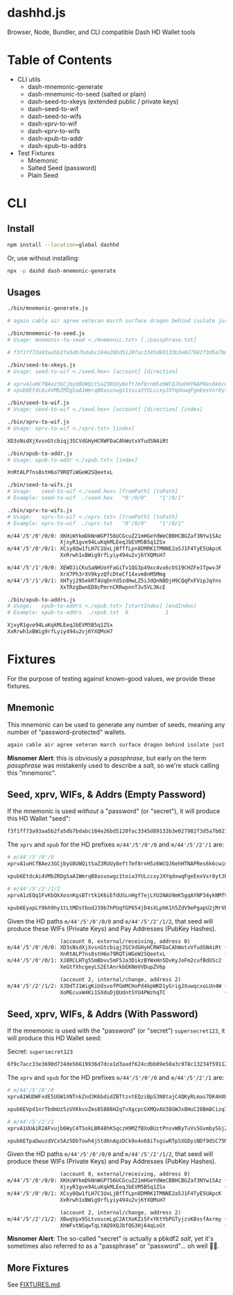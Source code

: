# dashhd.js

Browser, Node, Bundler, and CLI compatible Dash HD Wallet tools

# Table of Contents

- CLI utils
  - dash-mnemonic-generate
  - dash-mnemonic-to-seed (salted or plain)
  - dash-seed-to-xkeys (extended public / private keys)
  - dash-seed-to-wif
  - dash-seed-to-wifs
  - dash-xprv-to-wif
  - dash-xprv-to-wifs
  - dash-xpub-to-addr
  - dash-xpub-to-addrs
- Test Fixtures
  - Mnemonic
  - Salted Seed (password)
  - Plain Seed

<!-- TODO
- mnemonic-to-wifs
- mnemonic-to-addrs
-->

# CLI

## Install

```sh
npm install --location=global dashhd
```

Or, use without installing:

```sh
npx -p dashd dash-mnemonic-generate
```

## Usages

```sh
./bin/mnemonic-generate.js

# again cable air agree veteran march surface dragon behind isolate just wreck
```

```sh
./bin/mnemonic-to-seed.js
# Usage: mnemonic-to-seed <./mnemonic.txt> [./passphrase.txt]

# f3f1ff73a93aa5b2fa5db7bdabc184e26bd5120fac3345d89133b3e027982f3d5a7b02704b7f03142873bb264498676798dbefa86ff63f18f14d12e61d114be4
```

```sh
./bin/seed-to-xkeys.js
# Usage: seed-to-wif <./seed.hex> [account] [direction]

# xprvA1uHCfBAez3GCjbyU8UWQitSaZ3RUUy8eft7mf8rnH5z6WCQJ6ehHTNAPRes6k6cwimXjhEHoxka79uoQ2Kdyx7BxbGYKGSnkdjfdjXfvjr
# xpub6EtdcAi4VMbZRDgSaA1WmrqB8asuswgz1toia3YULccxyJXYqdxwqFgeEexVxr8ytJPHZYTrhbYJjqaFumih45awabyaHwUmCvXbGf7sujG
```

```sh
./bin/seed-to-wif.js
# Usage: seed-to-wif <./seed.hex> [account] [direction] [index]
```

```sh
./bin/xprv-to-wif.js
# Usage: xprv-to-wif <./xprv.txt> [index]
```

```txt
XD3sNsdXjXvsnGtcbiqj3SCVdGHyHCRWFDaCAhWotxVfudSN4iRt
```

```sh
./bin/xpub-to-addr.js
# Usage: xpub-to-addr <./xpub.txt> [index]
```

```txt
XnRtALP7ns8stH6o79RQTiWGeW2SQeetxL
```

```sh
./bin/seed-to-wifs.js
# Usage:   seed-to-wif <./seed.hex> [fromPath] [toPath]
# Example: seed-to-wif  ./seed.hex   "0'/0/0"    "1'/0/1"
```

```sh
./bin/xprv-to-wifs.js
# Usage:   xprv-to-wif <./xprv.txt> [fromPath] [toPath]
# Example: xprv-to-wif  ./xprv.txt   "0'/0/0"    "1'/0/1"
```

```txt
m/44'/5'/0'/0/0: XKHiWYkmDkNnWGP756UCGcuZ21mHGeYdWeCBBHCBGZaf3NYw1SAz
                 XjxyR1gve94LuKqkMLEeqJbEVM5B5q1ZSx
m/44'/5'/0'/0/1: XCsy8Qw1fLH7C1UxLjBfTfLpn8DMRK1TMNNE2a5J1F4TyE5UApcK
                 XxRrwh1xBWig9rfLyiy494u2vj6YXQMsH7

m/44'/5'/1'/0/0: XEWDJiCKuSaNHUoYFaGiTv1QG3p49xc4vx6cbS19CHZFe1TpwvJF
                 XrX7Ph3rXV9kyzQfcDteCf14xvm8nM5Mmg
m/44'/5'/1'/0/1: XHTyj295ekRT4UqDnYd5zdHwLZ5iJdQnN8DjH9CQqPxFVipJqYns
                 XxTRzgDwnED8cPmrnCRRwpnnT3v5VL3KcE
```

```sh
./bin/xpub-to-addrs.js
# Usage:   xpub-to-addrs <./xpub.txt> [startIndex] [endIndex]
# Example: xpub-to-addrs  ./xpub.txt  0            1
```

```txt
XjxyR1gve94LuKqkMLEeqJbEVM5B5q1ZSx
XxRrwh1xBWig9rfLyiy494u2vj6YXQMsH7
```

# Fixtures

For the purpose of testing against known-good values, we provide these fixtures.

## Mnemonic

This mnemonic can be used to generate any number of seeds, meaning any number of
"password-protected" wallets.

```txt
again cable air agree veteran march surface dragon behind isolate just wreck
```

**Misnomer Alert**: this is obviously a _passphrase_, but early on the term
_passphrase_ was mistakenly used to describe a _salt_, so we're stuck calling
this "mnemonic".

## Seed, xprv, WIFs, & Addrs (Empty Password)

If the mnemonic is used _without_ a "password" (or "secret"), it will produce
this HD Wallet "seed":

```txt
f3f1ff73a93aa5b2fa5db7bdabc184e26bd5120fac3345d89133b3e027982f3d5a7b02704b7f03142873bb264498676798dbefa86ff63f18f14d12e61d114be4
```

The `xprv` and `xpub` for the HD prefixes `m/44'/5'/0'/0` and `m/44'/5'/2'/1`
are:

```sh
# m/44'/5'/0'/0
xprvA1uHCfBAez3GCjbyU8UWQitSaZ3RUUy8eft7mf8rnH5z6WCQJ6ehHTNAPRes6k6cwimXjhEHoxka79uoQ2Kdyx7BxbGYKGSnkdjfdjXfvjr

xpub6EtdcAi4VMbZRDgSaA1WmrqB8asuswgz1toia3YULccxyJXYqdxwqFgeEexVxr8ytJPHZYTrhbYJjqaFumih45awabyaHwUmCvXbGf7sujG
```

```sh
# m/44'/5'/2'/1/2
xprvA1zEQq1FvKbQkXosnKgsBTrtk1K6iEfdUSLnHgf7ejLYU2NAU9mK5gqAYNP34ykNMfVkY4emcdTjuaqUmz2J7Hohupn9VFRhQrV6CWpmKaZ

xpub6EyapLY9kh9hy1tLtMDsYbodJ39b7hPUqfGP654jD4sXLphK1h5ZdV9ePgapU2jMrVBy4sXUW4CSxG3aXdDgJGTsMQFy8D51TRSdjcjQxpV
```

Given the HD paths `m/44'/5'/0'/0/0` and `m/44'/5'/2'/1/2`, that seed will
produce these WIFs (Private Keys) and Pay Addresses (PubKey Hashes).

```txt
                 (account 0, external/receiving, address 0)
m/44'/5'/0'/0/0: XD3sNsdXjXvsnGtcbiqj3SCVdGHyHCRWFDaCAhWotxVfudSN4iRt (WIF)
                 XnRtALP7ns8stH6o79RQTiWGeW2SQeetxL                   (Addr)
m/44'/5'/0'/0/1: XJ8RCLHTg55mBbvv5mF5Ja3DikzBYWxHn5DvKyJoFm2cufBdUSc2
                 XeGtfXhcgeyLS2EtAnrkbEKNmVVDupZV6p

                 (account 2, internal/change, address 2)
m/44'/5'/2'/1/2: XJDdTJ1WigKiUdsvofPGmMCHoPd4kpWKD1yGrigJXuwqcxoLUn4W (WIF)
                 XoMEcuxW4Ki1SXduDjQUdntSYU4PWzhqTC                   (Addr)
```

## Seed, xprv, WIFs, & Addrs (With Password)

If the mnemonic is used with the "password" (or "secret") `supersecret123`, it
will produce this HD Wallet seed:

Secret: `supersecret123`

```txt
6f9c7acc33e3690d734de56619936d7dce1d3aadf624cdbb09e50a3c978c13234f59112e791910d0cd94c483113dcab0a637cb7f7b85fa78e7af6464e3967713
```

The `xprv` and `xpub` for the HD prefixes `m/44'/5'/0'/0` and `m/44'/5'/2'/1`
are:

```sh
# m/44'/5'/0'/0
xprvA1WUDWFxdE5UGW1XNTnkZnd3K6bdidZBTtzvtEQziBpS3N8tajC4QKyRLmas7DK4HXK76wSXgMV1uV6RbKyM5f4uu1VmguEhAqvzQwr2mrC

xpub6EVpd1nrTbdmUz5zUVKkvvZms8S886H2q7vXgcpcGXMQvAU38GWJx8HuC28Bm8Cizq7dHJvL6armkvL7vvxRpxUxAmpVQF6s8aq5BRBCMrD
```

```sh
# m/44'/5'/2'/1
xprvA1UUAiR2AFvujb6WyC4TSokLBR48hKSqczH9MZfBXoBUztPnsvWByTuVs5GvmbySGjZ95mZtBMv3p3eBPJFFi4efT8azWz8v5zqVT2dFm6Z

xpub6ETpaDwuzdVCx5Az5DbTowh4jStd6nAgzDCk9x4o68iTsgiwRTpSXGDyiNDf9dSC75MLM6wTmfcUntPgNFYZ728zZ84Wb3xs43C8YrGZoap
```

Given the HD paths `m/44'/5'/0'/0/0` and `m/44'/5'/2'/1/2`, that seed will
produce these WIFs (Private Keys) and Pay Addresses (PubKey Hashes).

```txt
                 (account 0, external/receiving, address 0)
m/44'/5'/0'/0/0: XKHiWYkmDkNnWGP756UCGcuZ21mHGeYdWeCBBHCBGZaf3NYw1SAz (WIF)
                 XjxyR1gve94LuKqkMLEeqJbEVM5B5q1ZSx                   (Addr)
m/44'/5'/0'/0/1: XCsy8Qw1fLH7C1UxLjBfTfLpn8DMRK1TMNNE2a5J1F4TyE5UApcK
                 XxRrwh1xBWig9rfLyiy494u2vj6YXQMsH7

                 (account 2, internal/change, address 2)
m/44'/5'/2'/1/2: XBwqVpx9SLtvoscmLgC2AtXoKZi5FxYKtYbPGTyjzsKBxsfAxrmy (WIF)
                 XhWFxtNSqwTqLYAQ9XQJbfQG3Hj64qLoGt                   (Addr)
```

**Misnomer Alert**: The so-called "secret" is actually a pbkdf2 _salt_, yet it's
sometimes also referred to as a "passphrase" or "password"... oh well 🤷‍♂️.

## More Fixtures

See [FIXTURES.md](./FIXTURES.md).
